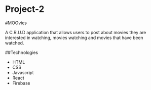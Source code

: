 # Project-2

#MOOvies

A C.R.U.D application that allows users to post about movies they are interested in watching,
movies watching and movies that have been watched.



##Technologies 
* HTML
* CSS
* Javascript
* React
* Firebase


